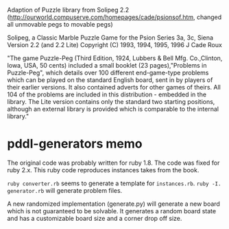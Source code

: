 Adaption of Puzzle library from Solipeg 2.2
(http://ourworld.compuserve.com/homepages/cade/psionsof.htm, changed all
unmovable pegs to movable pegs)

Solipeg, a Classic Marble Puzzle Game for the Psion Series 3a, 3c, Siena
Version 2.2 (and 2.2 Lite) Copyright (C) 1993, 1994, 1995, 1996 J Cade Roux

"The game Puzzle-Peg (Third Edition, 1924, Lubbers & Bell Mfg. Co.,Clinton,
Iowa, USA, 50 cents) included a small booklet (23 pages),"Problems in
Puzzle-Peg", which details over 100 different end-game-type problems which
can be played on the standard English board, sent in by players of their
earlier versions. It also contained adverts for other games of theirs. All
104 of the problems are included in this distribution - embedded in the
library. The Lite version contains only the standard two starting positions,
although an external library is provided which is comparable to the internal
library."




# pddl-generators memo

The original code was probably written for ruby 1.8.
The code was fixed for ruby 2.x.
This ruby code reproduces instances takes from the book.

`ruby converter.rb` seems to generate a template for `instances.rb`.
`ruby -I. generator.rb` will generate problem files.


A new randomized implementation (generate.py) will generate a new board
which is not guaranteed to be solvable.
It generates a random board state and has a customizable board size and a corner drop off size.
